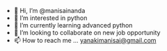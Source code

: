 - 👋 Hi, I’m @manisainanda
- 👀 I’m interested in python 
- 🌱 I’m currently learning advanced python
- 💞️ I’m looking to collaborate on new job opportunity
- 📫 How to reach me ...
yanakimanisai@gmail.com
<!---
manisainanda/manisainanda is a ✨ special ✨ repository because its `README.md` (this file) appears on your GitHub profile.
You can click the Preview link to take a look at your changes.
--->
